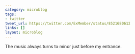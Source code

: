 ```yaml
---
category: microblog
tags:
- twitter
tweet_url: https://twitter.com/ExMember/status/8521680612
links: []
layout: microblog
---
```

The music always turns to minor just before my entrance.
